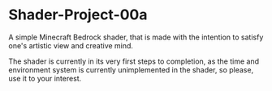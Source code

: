 # Shader-Project-00a

A simple Minecraft Bedrock shader, that is made with the intention to satisfy one's artistic view and creative mind.

The shader is currently in its very first steps to completion, as the time and environment system is currently unimplemented in the shader, so please, use it to your interest.
